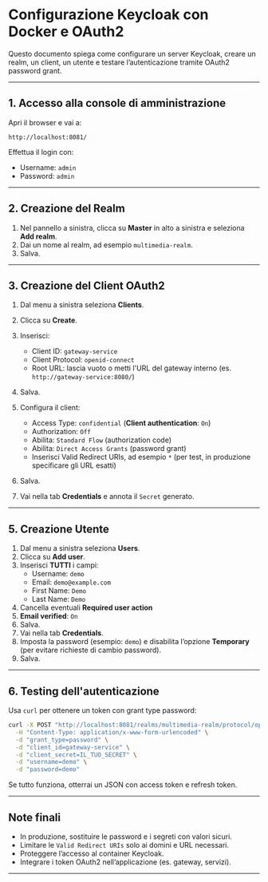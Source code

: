 # Configurazione Keycloak con Docker e OAuth2

Questo documento spiega come configurare un server Keycloak, creare un realm, un client, un utente e testare l’autenticazione tramite OAuth2 password grant.

---

## 1. Accesso alla console di amministrazione

Apri il browser e vai a:

```
http://localhost:8081/
```

Effettua il login con:

* Username: `admin`
* Password: `admin`

---

## 2. Creazione del Realm

1. Nel pannello a sinistra, clicca su **Master** in alto a sinistra e seleziona **Add realm**.
2. Dai un nome al realm, ad esempio `multimedia-realm`.
3. Salva.

---

## 3. Creazione del Client OAuth2

1. Dal menu a sinistra seleziona **Clients**.
2. Clicca su **Create**.
3. Inserisci:

    * Client ID: `gateway-service`
    * Client Protocol: `openid-connect`
    * Root URL: lascia vuoto o metti l'URL del gateway interno (es. `http://gateway-service:8080/`)
4. Salva.
5. Configura il client:

    * Access Type: `confidential` (**Client authentication**: `On`)
    * Authorization: `Off`
    * Abilita: `Standard Flow` (authorization code)
    * Abilita: `Direct Access Grants` (password grant)
    * Inserisci Valid Redirect URIs, ad esempio `*` (per test, in produzione specificare gli URL esatti)
6. Salva.
7. Vai nella tab **Credentials** e annota il `Secret` generato.

---

## 5. Creazione Utente

1. Dal menu a sinistra seleziona **Users**.
2. Clicca su **Add user**.
3. Inserisci **TUTTI** i campi:
    * Username: `demo`
    * Email: `demo@example.com`
    * First Name: `Demo`
    * Last Name: `Demo`
4. Cancella eventuali **Required user action**
5. **Email verified**: `On`
5. Salva.
6. Vai nella tab **Credentials**.
7. Imposta la password (esempio: `demo`) e disabilita l’opzione **Temporary** (per evitare richieste di cambio password).
8. Salva.

---

## 6. Testing dell'autenticazione

Usa `curl` per ottenere un token con grant type password:

```bash
curl -X POST "http://localhost:8081/realms/multimedia-realm/protocol/openid-connect/token" \
  -H "Content-Type: application/x-www-form-urlencoded" \
  -d "grant_type=password" \
  -d "client_id=gateway-service" \
  -d "client_secret=IL_TUO_SECRET" \
  -d "username=demo" \
  -d "password=demo"
```

Se tutto funziona, otterrai un JSON con access token e refresh token.

---

## Note finali

* In produzione, sostituire le password e i segreti con valori sicuri.
* Limitare le `Valid Redirect URIs` solo ai domini e URL necessari.
* Proteggere l’accesso al container Keycloak.
* Integrare i token OAuth2 nell’applicazione (es. gateway, servizi).

---

